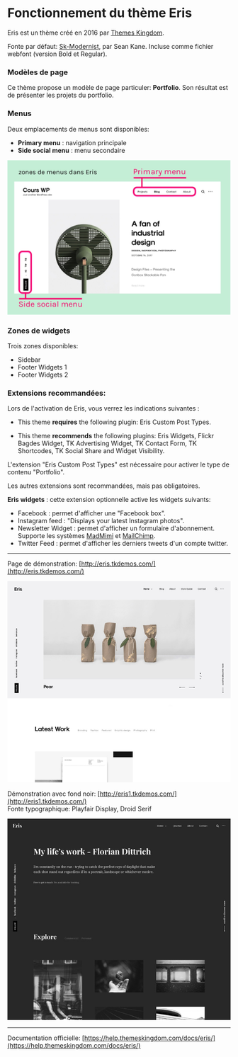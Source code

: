 # Fonctionnement du thème Eris

Eris est un thème créé en 2016 par [Themes Kingdom](https://themeskingdom.com/).

Fonte par défaut: [Sk-Modernist](http://seankanedesign.com/work/sk-modernist), par Sean Kane. Incluse comme fichier webfont (version Bold et Regular).

### Modèles de page

Ce thème propose un modèle de page particuler: **Portfolio**. Son résultat est de présenter les projets du portfolio.

### Menus

Deux emplacements de menus sont disponibles:

- **Primary menu** : navigation principale
- **Side social menu** : menu secondaire

![Les zones de menu](img/zones-de-menu-eris.jpg)

### Zones de widgets

Trois zones disponibles:

- Sidebar
- Footer Widgets 1
- Footer Widgets 2

### Extensions recommandées:

Lors de l'activation de Eris, vous verrez les indications suivantes :

- This theme **requires** the following plugin: Eris Custom Post Types.

- This theme **recommends** the following plugins: Eris Widgets, Flickr Bagdes Widget, TK Advertising Widget, TK Contact Form, TK Shortcodes, TK Social Share and Widget Visibility.


L'extension "Eris Custom Post Types" est nécessaire pour activer le type de contenu "Portfolio".

Les autres extensions sont recommandées, mais pas obligatoires.

**Eris widgets** : cette extension optionnelle active les widgets suivants:
- Facebook : permet d'afficher une "Facebook box".
- Instagram feed : "Displays your latest Instagram photos".
- Newsletter Widget : permet d'afficher un formulaire d'abonnement. Supporte les systèmes [MadMimi](https://madmimi.com/) et [MailChimp](https://mailchimp.com/).
- Twitter Feed : permet d'afficher les derniers tweets d'un compte twitter.

***

Page de démonstration: [http://eris.tkdemos.com/](http://eris.tkdemos.com/)

![Demo 1](https://raw.githubusercontent.com/coursweb/theme-eris/master/img/eris-1-demo.jpg)

Démonstration avec fond noir: [http://eris1.tkdemos.com/](http://eris1.tkdemos.com/)  
Fonte typographique: Playfair Display, Droid Serif

![Demo 2](https://raw.githubusercontent.com/coursweb/theme-eris/master/img/eris-2-demo.jpg)



***

Documentation officielle: [https://help.themeskingdom.com/docs/eris/](https://help.themeskingdom.com/docs/eris/)